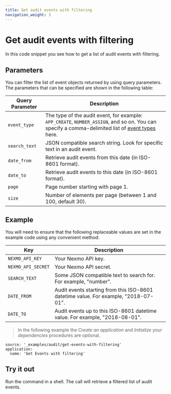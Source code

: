 ```yaml
---
title: Get audit events with filtering
navigation_weight: 3
---
```


# Get audit events with filtering

In this code snippet you see how to get a list of audit events with filtering.

## Parameters

You can filter the list of event objects returned by using query parameters. The parameters that can be specified are shown in the following table:

Query Parameter | Description
--- | ---
`event_type` | The type of the audit event, for example: `APP_CREATE`, `NUMBER_ASSIGN`, and so on. You can specify a comma-delimited list of [event types](/audit/concepts/audit-events#audit-event-types) here.
`search_text` | JSON compatible search string. Look for specific text in an audit event.
`date_from` | Retrieve audit events from this date (in ISO-8601 format).
`date_to` | Retrieve audit events to this date (in ISO-8601 format).
`page` | Page number starting with page 1.
`size` | Number of elements per page (between 1 and 100, default 30).

## Example

You will need to ensure that the following replaceable values are set in the example code using any convenient method:

Key | Description
-- | --
`NEXMO_API_KEY` | Your Nexmo API key.
`NEXMO_API_SECRET` | Your Nexmo API secret.
`SEARCH_TEXT` | Some JSON compatible text to search for. For example, "number".
`DATE_FROM` | Audit events starting from this ISO-8601 datetime value. For example, "2018-07-01".
`DATE_TO` | Audit events up to this ISO-8601 datetime value. For example, "2018-08-01".

> In the following example the _Create an application_ and _Initialize your dependencies_ procedures are optional.

```code_snippets
source: '_examples/audit/get-events-with-filtering'
application:
  name: 'Get Events with filtering'
```

## Try it out

Run the command in a shell. The call will retrieve a filtered list of audit events.
